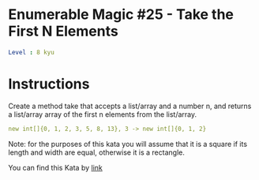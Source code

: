 # Enumerable Magic #25 - Take the First N Elements

```yaml
Level : 8 kyu
```

# Instructions
Create a method take that accepts a list/array and a number n, and returns a list/array array of the first n elements from the list/array.

```yaml
new int[]{0, 1, 2, 3, 5, 8, 13}, 3 -> new int[]{0, 1, 2}
```

Note: for the purposes of this kata you will assume that it is a square if its length and width are equal, otherwise it is a rectangle.

You can find this Kata by [link](https://www.codewars.com/kata/545afd0761aa4c3055001386/train/java)